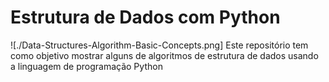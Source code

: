 # Estrutura de Dados com Python

![./Data-Structures-Algorithm-Basic-Concepts.png]
Este repositório tem como objetivo mostrar alguns de algoritmos de estrutura de dados usando a linguagem 
de programação Python
